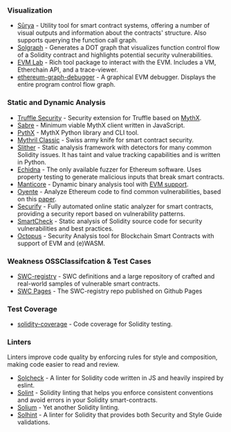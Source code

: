 ### Visualization

- [Sūrya](https://github.com/ConsenSys/surya) - Utility tool for smart contract systems, offering a number of visual outputs and information about the contracts' structure. Also supports querying the function call graph.
- [Solgraph](https://github.com/raineorshine/solgraph) - Generates a DOT graph that visualizes function control flow of a Solidity contract and highlights potential security vulnerabilities.
- [EVM Lab](https://github.com/ethereum/evmlab) - Rich tool package to interact with the EVM. Includes a VM, Etherchain API, and a trace-viewer.
- [ethereum-graph-debugger](https://github.com/fergarrui/ethereum-graph-debugger) - A graphical EVM debugger. Displays the entire program control flow graph.

### Static and Dynamic Analysis

- [Truffle Security](https://github.com/ConsenSys/truffle-security) - Security extension for Truffle based on [MythX](https://mythx.io).
- [Sabre](https://github.com/b-mueller/sabre) - Minimum viable MythX client written in JavaScript.
- [PythX](https://github.com/dmuhs/PythX) - MythX Python library and CLI tool.
- [Mythril Classic](https://github.com/ConsenSys/mythril-classic) - Swiss army knife for smart contract security.
- [Slither](https://github.com/trailofbits/slither) - Static analysis framework with detectors for many common Solidity issues. It has taint and value tracking capabilities and is written in Python.
- [Echidna](https://github.com/trailofbits/echidna) - The only available fuzzer for Ethereum software. Uses property testing to generate malicious inputs that break smart contracts.
- [Manticore](https://github.com/trailofbits/manticore) - Dynamic binary analysis tool with [EVM support](https://asciinema.org/a/haJU2cl0R0Q3jB9wd733LVosL).
- [Oyente](https://github.com/melonproject/oyente) - Analyze Ethereum code to find common vulnerabilities, based on this [paper](http://www.comp.nus.edu.sg/~loiluu/papers/oyente.pdf).
- [Securify](https://securify.chainsecurity.com/) - Fully automated online static analyzer for smart contracts, providing a security report based on vulnerability patterns. 
- [SmartCheck](https://tool.smartdec.net) - Static analysis of Solidity source code for security vulnerabilities and best practices.
- [Octopus](https://github.com/quoscient/octopus) - Security Analysis tool for Blockchain Smart Contracts with support of EVM and (e)WASM.

### Weakness OSSClassifcation & Test Cases
- [SWC-registry](https://github.com/SmartContractSecurity/SWC-registry/) - SWC definitions and a large repository of crafted and real-world samples of vulnerable smart contracts. 
- [SWC Pages](https://smartcontractsecurity.github.io/SWC-registry/) - The SWC-registry repo published on Github Pages

### Test Coverage

- [solidity-coverage](https://github.com/sc-forks/solidity-coverage) - Code coverage for Solidity testing.

### Linters

Linters improve code quality by enforcing rules for style and composition, making code easier to read and review.

- [Solcheck](https://github.com/federicobond/solcheck) - A linter for Solidity code written in JS and heavily inspired by eslint.
- [Solint](https://github.com/weifund/solint) - Solidity linting that helps you enforce consistent conventions and avoid errors in your Solidity smart-contracts.
- [Solium](https://github.com/duaraghav8/Solium) - Yet another Solidity linting.
- [Solhint](https://github.com/protofire/solhint) - A linter for Solidity that provides both Security and Style Guide validations.
